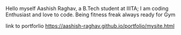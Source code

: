 Hello myself Aashish Raghav, a B.Tech student at IIITA;
I am coding Enthusiast and love to code. 
Being fitness freak always ready for Gym

link to portforlio
https://aashish-raghav.github.io/portfolio/mysite.html